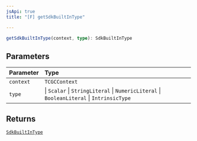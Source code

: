 ```yaml
---
jsApi: true
title: "[F] getSdkBuiltInType"

---
```

```ts
getSdkBuiltInType(context, type): SdkBuiltInType
```

## Parameters

| Parameter | Type |
| :------ | :------ |
| `context` | `TCGCContext` |
| `type` |  \| `Scalar` \| `StringLiteral` \| `NumericLiteral` \| `BooleanLiteral` \| `IntrinsicType` |

## Returns

[`SdkBuiltInType`](../interfaces/SdkBuiltInType.md)
